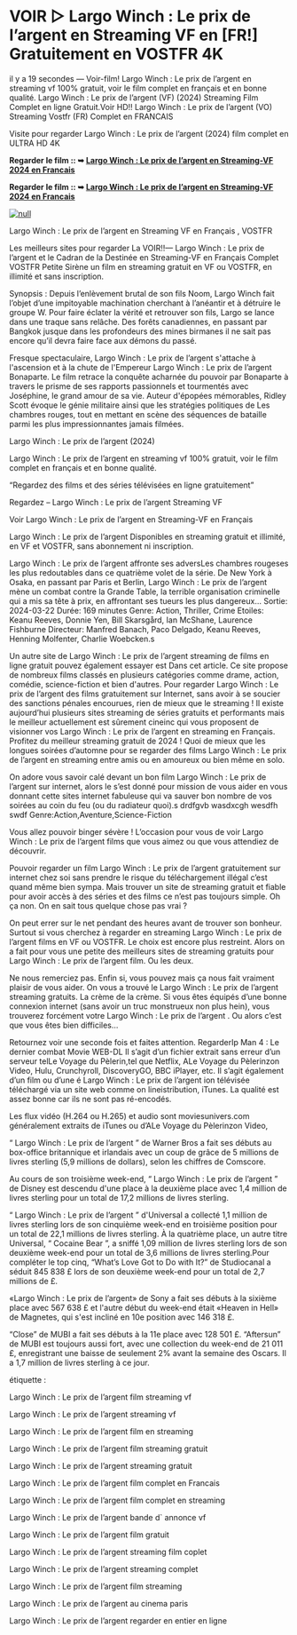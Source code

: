 # VOIR ▷ Largo Winch : Le prix de l’argent en Streaming VF en [FR!] Gratuitement en VOSTFR 4K

il y a 19 secondes — Voir-film! Largo Winch : Le prix de l’argent en streaming vf 100% gratuit, voir le film complet en français et en bonne qualité. Largo Winch : Le prix de l’argent (VF) (2024) Streaming Film Complet en ligne Gratuit.Voir HD!! Largo Winch : Le prix de l’argent (VO) Streaming Vostfr (FR) Complet en FRANCAIS

Visite pour regarder Largo Winch : Le prix de l’argent (2024) film complet en ULTRA HD 4K

**Regarder le film :: ➥ [Largo Winch : Le prix de l’argent en Streaming-VF 2024 en Francais](https://t.co/FuGeQdEtC1)**

**Regarder le film :: ➥ [Largo Winch : Le prix de l’argent en Streaming-VF 2024 en Francais](https://t.co/FuGeQdEtC1)**

[![null](https://static.wixstatic.com/media/855a25_043b5abeb4ae4d35ac003198e7fe56ed~mv2.gif)](https://t.co/FuGeQdEtC1)

Largo Winch : Le prix de l’argent en Streaming VF en Français , VOSTFR

Les meilleurs sites pour regarder La VOIR!!— Largo Winch : Le prix de l’argent et le Cadran de la Destinée en Streaming-VF en Français Complet VOSTFR Petite Sirène un film en streaming gratuit en VF ou VOSTFR, en illimité et sans inscription.

Synopsis : Depuis l’enlèvement brutal de son fils Noom, Largo Winch fait l’objet d’une impitoyable machination cherchant à l’anéantir et à détruire le groupe W. Pour faire éclater la vérité et retrouver son fils, Largo se lance dans une traque sans relâche. Des forêts canadiennes, en passant par Bangkok jusque dans les profondeurs des mines birmanes il ne sait pas encore qu’il devra faire face aux démons du passé.

Fresque spectaculaire, Largo Winch : Le prix de l’argent s'attache à l'ascension et à la chute de l'Empereur Largo Winch : Le prix de l’argent Bonaparte. Le film retrace la conquête acharnée du pouvoir par Bonaparte à travers le prisme de ses rapports passionnels et tourmentés avec Joséphine, le grand amour de sa vie. Auteur d'épopées mémorables, Ridley Scott évoque le génie militaire ainsi que les stratégies politiques de Les chambres rouges, tout en mettant en scène des séquences de bataille parmi les plus impressionnantes jamais filmées.

Largo Winch : Le prix de l’argent (2024)

Largo Winch : Le prix de l’argent en streaming vf 100% gratuit, voir le film complet en français et en bonne qualité.

“Regardez des films et des séries télévisées en ligne gratuitement”

Regardez – Largo Winch : Le prix de l’argent Streaming VF

Voir Largo Winch : Le prix de l’argent en Streaming-VF en Français

Largo Winch : Le prix de l’argent Disponibles en streaming gratuit et illimité, en VF et VOSTFR, sans abonnement ni inscription.

Largo Winch : Le prix de l’argent affronte ses adversLes chambres rougeses les plus redoutables dans ce quatrième volet de la série. De New York à Osaka, en passant par Paris et Berlin, Largo Winch : Le prix de l’argent mène un combat contre la Grande Table, la terrible organisation criminelle qui a mis sa tête à prix, en affrontant ses tueurs les plus dangereux... Sortie: 2024-03-22 Durée: 169 minutes Genre: Action, Thriller, Crime Etoiles: Keanu Reeves, Donnie Yen, Bill Skarsgård, Ian McShane, Laurence Fishburne Directeur: Manfred Banach, Paco Delgado, Keanu Reeves, Henning Molfenter, Charlie Woebcken.s

Un autre site de Largo Winch : Le prix de l’argent streaming de films en ligne gratuit pouvez également essayer est Dans cet article. Ce site propose de nombreux films classés en plusieurs catégories comme drame, action, comédie, science-fiction et bien d'autres. Pour regarder Largo Winch : Le prix de l’argent des films gratuitement sur Internet, sans avoir à se soucier des sanctions pénales encourues, rien de mieux que le streaming ! Il existe aujourd’hui plusieurs sites streaming de séries gratuits et performants mais le meilleur actuellement est sûrement cineinc qui vous proposent de visionner vos Largo Winch : Le prix de l’argent en streaming en Français. Profitez du meilleur streaming gratuit de 2024 ! Quoi de mieux que les longues soirées d’automne pour se regarder des films Largo Winch : Le prix de l’argent en streaming entre amis ou en amoureux ou bien même en solo.

On adore vous savoir calé devant un bon film Largo Winch : Le prix de l’argent sur internet, alors le s’est donné pour mission de vous aider en vous donnant cette sites internet fabuleuse qui va sauver bon nombre de vos soirées au coin du feu (ou du radiateur quoi).s drdfgvb wasdxcgh wesdfh swdf Genre:Action,Aventure,Science-Fiction

Vous allez pouvoir binger sévère ! L’occasion pour vous de voir Largo Winch : Le prix de l’argent films que vous aimez ou que vous attendiez de découvrir.

Pouvoir regarder un film Largo Winch : Le prix de l’argent gratuitement sur internet chez soi sans prendre le risque du téléchargement illégal c’est quand même bien sympa. Mais trouver un site de streaming gratuit et fiable pour avoir accès à des séries et des films ce n’est pas toujours simple. Oh ça non. On en sait tous quelque chose pas vrai ?

On peut errer sur le net pendant des heures avant de trouver son bonheur. Surtout si vous cherchez à regarder en streaming Largo Winch : Le prix de l’argent films en VF ou VOSTFR. Le choix est encore plus restreint. Alors on a fait pour vous une petite des meilleurs sites de streaming gratuits pour Largo Winch : Le prix de l’argent film. Ou les deux.

Ne nous remerciez pas. Enfin si, vous pouvez mais ça nous fait vraiment plaisir de vous aider. On vous a trouvé le Largo Winch : Le prix de l’argent streaming gratuits. La crème de la crème. Si vous êtes équipés d’une bonne connexion internet (sans avoir un truc monstrueux non plus hein), vous trouverez forcément votre Largo Winch : Le prix de l’argent . Ou alors c’est que vous êtes bien difficiles…

Retournez voir une seconde fois et faites attention. RegarderIp Man 4 : Le dernier combat Movie WEB-DL Il s’agit d’un fichier extrait sans erreur d’un serveur telLe Voyage du Pèlerin,tel que Netflix, ALe Voyage du Pèlerinzon Video, Hulu, Crunchyroll, DiscoveryGO, BBC iPlayer, etc. Il s’agit également d’un film ou d’une é Largo Winch : Le prix de l’argent ion télévisée téléchargé via un site web comme on lineistribution, iTunes. La qualité est assez bonne car ils ne sont pas ré-encodés.

Les flux vidéo (H.264 ou H.265) et audio sont moviesunivers.com généralement extraits de iTunes ou d’ALe Voyage du Pèlerinzon Video,

“ Largo Winch : Le prix de l’argent ” de Warner Bros a fait ses débuts au box-office britannique et irlandais avec un coup de grâce de 5 millions de livres sterling (5,9 millions de dollars), selon les chiffres de Comscore.

Au cours de son troisième week-end, “ Largo Winch : Le prix de l’argent ” de Disney est descendu d'une place à la deuxième place avec 1,4 million de livres sterling pour un total de 17,2 millions de livres sterling.

“ Largo Winch : Le prix de l’argent ” d'Universal a collecté 1,1 million de livres sterling lors de son cinquième week-end en troisième position pour un total de 22,1 millions de livres sterling. À la quatrième place, un autre titre Universal, “ Cocaine Bear ”, a sniffé 1,09 million de livres sterling lors de son deuxième week-end pour un total de 3,6 millions de livres sterling.Pour compléter le top cinq, “What’s Love Got to Do with It?” de Studiocanal a séduit 845 838 £ lors de son deuxième week-end pour un total de 2,7 millions de £.

«Largo Winch : Le prix de l’argent» de Sony a fait ses débuts à la sixième place avec 567 638 £ et l'autre début du week-end était «Heaven in Hell» de Magnetes, qui s'est incliné en 10e position avec 146 318 £.

“Close” de MUBI a fait ses débuts à la 11e place avec 128 501 £. “Aftersun” de MUBI est toujours aussi fort, avec une collection du week-end de 21 011 £, enregistrant une baisse de seulement 2% avant la semaine des Oscars. Il a 1,7 million de livres sterling à ce jour.

étiquette :

Largo Winch : Le prix de l’argent film streaming vf

Largo Winch : Le prix de l’argent streaming vf

Largo Winch : Le prix de l’argent film en streaming

Largo Winch : Le prix de l’argent film streaming gratuit

Largo Winch : Le prix de l’argent streaming gratuit

Largo Winch : Le prix de l’argent film complet en Francais

Largo Winch : Le prix de l’argent film complet en streaming

Largo Winch : Le prix de l’argent bande d` annonce vf

Largo Winch : Le prix de l’argent film gratuit

Largo Winch : Le prix de l’argent streaming film coplet

Largo Winch : Le prix de l’argent streaming complet

Largo Winch : Le prix de l’argent film streaming

Largo Winch : Le prix de l’argent au cinema paris

Largo Winch : Le prix de l’argent regarder en entier en ligne
